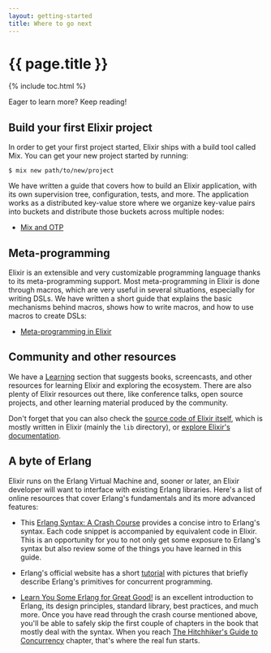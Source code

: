 ```yaml
---
layout: getting-started
title: Where to go next
---
```


# {{ page.title }}

{% include toc.html %}

Eager to learn more? Keep reading!

## Build your first Elixir project

In order to get your first project started, Elixir ships with a build tool called Mix. You can get your new project started by running:

```console
$ mix new path/to/new/project
```

We have written a guide that covers how to build an Elixir application, with its own supervision tree, configuration, tests, and more. The application works as a distributed key-value store where we organize key-value pairs into buckets and distribute those buckets across multiple nodes:

* [Mix and OTP](/getting-started/mix-otp/introduction-to-mix.html)

## Meta-programming

Elixir is an extensible and very customizable programming language thanks to its meta-programming support. Most meta-programming in Elixir is done through macros, which are very useful in several situations, especially for writing DSLs. We have written a short guide that explains the basic mechanisms behind macros, shows how to write macros, and how to use macros to create DSLs:

* [Meta-programming in Elixir](/getting-started/meta/quote-and-unquote.html)

## Community and other resources

We have a [Learning](/learning.html) section that suggests books, screencasts, and other resources for learning Elixir and exploring the ecosystem. There are also plenty of Elixir resources out there, like conference talks, open source projects, and other learning material produced by the community.

Don't forget that you can also check the [source code of Elixir itself](https://github.com/elixir-lang/elixir), which is mostly written in Elixir (mainly the `lib` directory), or [explore Elixir's documentation](/docs.html).

## A byte of Erlang

Elixir runs on the Erlang Virtual Machine and, sooner or later, an Elixir developer will want to interface with existing Erlang libraries. Here's a list of online resources that cover Erlang's fundamentals and its more advanced features:

* This [Erlang Syntax: A Crash Course](/crash-course.html) provides a concise intro to Erlang's syntax. Each code snippet is accompanied by equivalent code in Elixir. This is an opportunity for you to not only get some exposure to Erlang's syntax but also review some of the things you have learned in this guide.

* Erlang's official website has a short [tutorial](http://www.erlang.org/course/concurrent_programming.html) with pictures that briefly describe Erlang's primitives for concurrent programming.

* [Learn You Some Erlang for Great Good!](http://learnyousomeerlang.com/) is an excellent introduction to Erlang, its design principles, standard library, best practices, and much more. Once you have read through the crash course mentioned above, you'll be able to safely skip the first couple of chapters in the book that mostly deal with the syntax. When you reach [The Hitchhiker's Guide to Concurrency](http://learnyousomeerlang.com/the-hitchhikers-guide-to-concurrency) chapter, that's where the real fun starts.
